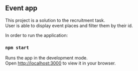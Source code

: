 ## Event app

This project is a solution to the recruitment task.\
User is able to display event places and filter them by their id.

In order to run the application:

### `npm start`

Runs the app in the development mode.\
Open [http://localhost:3000](http://localhost:3000) to view it in your browser.
